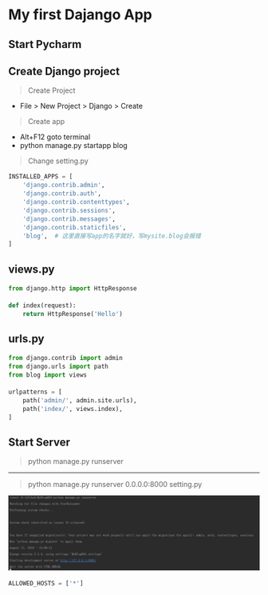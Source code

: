 # My first Dajango App

## Start Pycharm

## Create Django project

> Create Project

- File > New Project > Django > Create

> Create app

- Alt+F12 goto terminal
- python manage.py startapp blog

> Change setting.py

```python
INSTALLED_APPS = [
    'django.contrib.admin',
    'django.contrib.auth',
    'django.contrib.contenttypes',
    'django.contrib.sessions',
    'django.contrib.messages',
    'django.contrib.staticfiles',
    'blog',  # 这里直接写app的名字就好，写mysite.blog会报错
]
```

## views.py

```python
from django.http import HttpResponse

def index(request):
    return HttpResponse('Hello')
```

## urls.py

```python
from django.contrib import admin
from django.urls import path
from blog import views

urlpatterns = [
    path('admin/', admin.site.urls),
    path('index/', views.index),
]
```

## Start Server

> python manage.py runserver
---
> python manage.py runserver 0.0.0.0:8000
> setting.py

![Alt text](runserver.PNG)

```python
ALLOWED_HOSTS = ['*']
```
